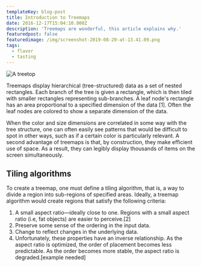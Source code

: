 ```yaml
---
templateKey: blog-post
title: Introduction to Treemaps
date: 2016-12-17T15:04:10.000Z
description: 'Treemaps are wonderful, this article explains why.'
featuredpost: false
featuredimage: /img/screenshot-2019-08-20-at-13.41.09.png
tags:
  - flavor
  - tasting
---
```

![A treetop](/img/screenshot-2019-08-20-at-13.41.09.png)

Treemaps display hierarchical (tree-structured) data as a set of nested rectangles. Each branch of the tree is given a rectangle, which is then tiled with smaller rectangles representing sub-branches. A leaf node's rectangle has an area proportional to a specified dimension of the data \[1]. Often the leaf nodes are colored to show a separate dimension of the data.

When the color and size dimensions are correlated in some way with the tree structure, one can often easily see patterns that would be difficult to spot in other ways, such as if a certain color is particularly relevant. A second advantage of treemaps is that, by construction, they make efficient use of space. As a result, they can legibly display thousands of items on the screen simultaneously.

## Tiling algorithms

To create a treemap, one must define a tiling algorithm, that is, a way to divide a region into sub-regions of specified areas. Ideally, a treemap algorithm would create regions that satisfy the following criteria:

1. A small aspect ratio—ideally close to one. Regions with a small aspect ratio (i.e, fat objects) are easier to perceive.\[2]
2. Preserve some sense of the ordering in the input data.
3. Change to reflect changes in the underlying data.
4. Unfortunately, these properties have an inverse relationship. As the aspect ratio is optimized, the order of placement becomes less predictable. As the order becomes more stable, the aspect ratio is degraded.\[example needed]
